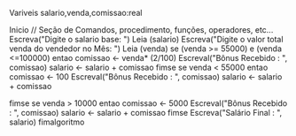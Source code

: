Variveis
salario,venda,comissao:real

Inicio
// Seção de Comandos, procedimento, funções, operadores, etc...
Escreva("Digite o salario base: ")
Leia (salario)
Escreva("Digite o valor total venda do vendedor no Mês: ")
Leia (venda)
se (venda >= 55000) e (venda <=100000) entao
comissao <- venda* (2/100)
Escreval("Bônus Recebido : ", comissao)
salario <- salario + comissao
fimse
se venda < 55000 entao
comissao <- 100
Escreval("Bônus Recebido : ", comissao)
salario <- salario + comissao


fimse
se venda > 10000 entao
comissao <- 5000
Escreval("Bônus Recebido : ", comissao)
salario <- salario + comissao
fimse
Escreva("Salário Final : ", salario)
fimalgoritmo
